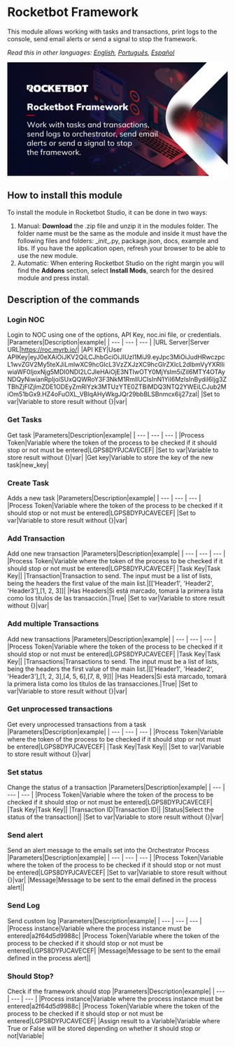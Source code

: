 



# Rocketbot Framework
  
This module allows working with tasks and transactions, print logs to the console, send email alerts or send a signal to stop the framework.  

*Read this in other languages: [English](Manual_Rocketbot_Framework.md), [Português](Manual_Rocketbot_Framework.pr.md), [Español](Manual_Rocketbot_Framework.es.md)*
  
![banner](imgs/Banner_Rocketbot_Framework.jpg)
## How to install this module
  
To install the module in Rocketbot Studio, it can be done in two ways:
1. Manual: __Download__ the .zip file and unzip it in the modules folder. The folder name must be the same as the module and inside it must have the following files and folders: \__init__.py, package.json, docs, example and libs. If you have the application open, refresh your browser to be able to use the new module.
2. Automatic: When entering Rocketbot Studio on the right margin you will find the **Addons** section, select **Install Mods**, search for the desired module and press install.  


## Description of the commands

### Login NOC
  
Login to NOC using one of the options, API Key, noc.ini file, or credentials.
|Parameters|Description|example|
| --- | --- | --- |
|URL Server|Server URL|https://roc.myrb.io/|
|API KEY|User APIKey|eyJ0eXAiOiJKV2QiLCJhbGciOiJIUzI1MiJ9.eyJpc3MiOiJudHRwczpcL1wvZGV2My5teXJiLmlwXC9hcGlcL3VzZXJzXC9hcGlrZXlcL2dlbmVyYXRlIiwiaWF0IjoxNjg5MDI0NDI2LCJleHAiOjE3NTIwOTY0MjYsIm5iZiI6MTY4OTAyNDQyNiwianRpIjoiSUxQQWRoY3F3NkM1RmllUCIsInN1YiI6MzIsInBydiI6Ijg3ZTBhZjFlZjlmZDE1ODEyZmRlYzk3MTUzYTE0ZTBiMDQ3NTQ2YWEiLCJub2MiOm51bGx9.HZ4oFuOXL_VBlqAHyWkgJQr29bbBLSBnmcx6ij27zaI|
|Set to var|Variable to store result without {}|var|

### Get Tasks
  
Get task
|Parameters|Description|example|
| --- | --- | --- |
|Process Token|Variable where the token of the process to be checked if it should stop or not must be entered|LGPS8DYPJCAVECEF|
|Set to var|Variable to store result without {}|var|
|Get key|Variable to store the key of the new task|new_key|

### Create Task
  
Adds a new task
|Parameters|Description|example|
| --- | --- | --- |
|Process Token|Variable where the token of the process to be checked if it should stop or not must be entered|LGPS8DYPJCAVECEF|
|Set to var|Variable to store result without {}|var|

### Add Transaction
  
Add one new transaction
|Parameters|Description|example|
| --- | --- | --- |
|Process Token|Variable where the token of the process to be checked if it should stop or not must be entered|LGPS8DYPJCAVECEF|
|Task Key|Task Key||
|Transaction|Transaction to send. The input must be a list of lists, being the headers the first value of the main list.|[['Header1', 'Header2', 'Header3'],[1, 2, 3]]|
|Has Headers|Si está marcado, tomará la primera lista como los títulos de las transacción.|True|
|Set to var|Variable to store result without {}|var|

### Add multiple Transactions
  
Add new transactions
|Parameters|Description|example|
| --- | --- | --- |
|Process Token|Variable where the token of the process to be checked if it should stop or not must be entered|LGPS8DYPJCAVECEF|
|Task Key|Task Key||
|Transactions|Transactions to send. The input must be a list of lists, being the headers the first value of the main list.|[['Header1', 'Header2', 'Header3'],[1, 2, 3],[4, 5, 6],[7, 8, 9]]|
|Has Headers|Si está marcado, tomará la primera lista como los títulos de las transacciones.|True|
|Set to var|Variable to store result without {}|var|

### Get unprocessed transactions
  
Get every unprocessed transactions from a task
|Parameters|Description|example|
| --- | --- | --- |
|Process Token|Variable where the token of the process to be checked if it should stop or not must be entered|LGPS8DYPJCAVECEF|
|Task Key|Task Key||
|Set to var|Variable to store result without {}|var|

### Set status
  
Change the status of a transaction
|Parameters|Description|example|
| --- | --- | --- |
|Process Token|Variable where the token of the process to be checked if it should stop or not must be entered|LGPS8DYPJCAVECEF|
|Task Key|Task Key||
|Transaction ID|Transaction ID||
|Status|Select the status of the transaction||
|Set to var|Variable to store result without {}|var|

### Send alert
  
Send an alert message to the emails set into the Orchestrator Process
|Parameters|Description|example|
| --- | --- | --- |
|Process Token|Variable where the token of the process to be checked if it should stop or not must be entered|LGPS8DYPJCAVECEF|
|Set to var|Variable to store result without {}|var|
|Message|Message to be sent to the email defined in the process alert||

### Send Log
  
Send custom log
|Parameters|Description|example|
| --- | --- | --- |
|Process instance|Variable where the process instance must be entered|a2f64d5d9988c|
|Process Token|Variable where the token of the process to be checked if it should stop or not must be entered|LGPS8DYPJCAVECEF|
|Message|Message to be sent to the email defined in the process alert||

### Should Stop?
  
Check if the framework should stop
|Parameters|Description|example|
| --- | --- | --- |
|Process instance|Variable where the process instance must be entered|a2f64d5d9988c|
|Process Token|Variable where the token of the process to be checked if it should stop or not must be entered|LGPS8DYPJCAVECEF|
|Assign result to a Variable|Variable where True or False will be stored depending on whether it should stop or not|Variable|
